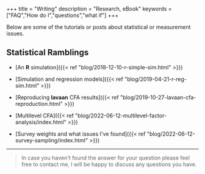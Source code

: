 +++
title = "Writing"
description = "Research, eBook"
keywords = ["FAQ","How do I","questions","what if"]
+++



Below are some of the tutorials or posts about statistical or measurement issues.


## Statistical Ramblings


* [An __R__ simulation]({{< ref "blog/2018-12-10-r-simple-sim.html" >}})

* [Simulation and regression models]({{< ref "blog/2019-04-21-r-reg-sim.html" >}})

* [Reproducing __lavaan__ CFA results]({{< ref "blog/2019-10-27-lavaan-cfa-reproduction.html" >}})

* [Multilevel CFA]({{< ref "blog/2022-06-12-multilevel-factor-analysis/index.html" >}})

* [Survey weights and what issues I've found]({{< ref "blog/2022-06-12-survey-sampling/index.html" >}})





---

> In case you haven't found the answer for your question please feel free to contact me, I will be happy to discuss any questions you have.
